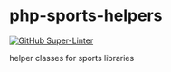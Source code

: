 # php-sports-helpers

[![GitHub Super-Linter](https://github.com/thepercival/pgp-sports-helpers/workflows/Lint%20Code%20Base/badge.svg)](https://github.com/marketplace/actions/super-linter)

helper classes for sports libraries
